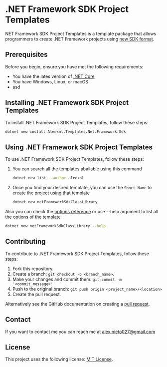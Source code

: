 # .NET Framework SDK Project Templates

NET Framework SDK Project Templates is a template package that allows programmers to create .NET Framework projects using [new SDK format](https://www.hanselman.com/blog/upgrading-an-existing-net-project-files-to-the-lean-new-csproj-format-from-net-core).

## Prerequisites

Before you begin, ensure you have met the following requirements:

- You have the lates version of [.NET Core](https://learn.microsoft.com/en-us/dotnet/core/install/)
- You have Windows, Linux, or macOS
- asd

## Installing .NET Framework SDK Project Templates

To install .NET Framework SDK Project Templates, follow these steps:

```bash
dotnet new install Aleexnl.Templates.Net.Framework.Sdk
```

## Using .NET Framework SDK Project Templates

To use .NET Framework SDK Project Templates, follow these steps:

1. You can search all the templates abailable using this command

   ```sh
   dotnet new list --author aleexnl
   ```

2. Once you find your desired template, you can use the `Short Name` to create the project using that template

   ```sh
   dotnet new netFrameworkSdkClassLibrary
   ```

Also you can check the [options reference](https://github.com/aleexnl/net-framework-templates/wiki) or use --help argument to list all the options of the template

```sh
dotnet new netFrameworkSdkClassLibrary --help
```

## Contributing

To contribute to .NET Framework SDK Project Templates, follow these steps:

1. Fork this repository.
2. Create a branch: `git checkout -b <branch_name>`.
3. Make your changes and commit them: `git commit -m '<commit_message>'`
4. Push to the original branch: `git push origin <project_name>/<location>`
5. Create the pull request.

Alternatively see the GitHub documentation on creating a [pull request](https://docs.github.com/en/pull-requests/collaborating-with-pull-requests/proposing-changes-to-your-work-with-pull-requests/creating-a-pull-request).

## Contact

If you want to contact me you can reach me at alex.nieto027@gmail.com

## License

This project uses the following license: [MIT License](https://github.com/aleexnl/net-framework-templates/blob/main/LICENSE).
